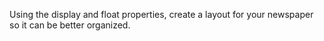 Using the display and float properties, create a layout for your newspaper so it can be better organized.
